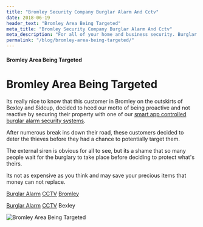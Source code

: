 ```yaml
---
title: "Bromley Security Company Burglar Alarm And Cctv"
date: 2018-06-19
header_text: "Bromley Area Being Targeted"
meta_title: "Bromley Security Company Burglar Alarm And Cctv"
meta_description: "For all of your home and business security. Burglar Alarm Servicing, Burglar Alarm Installation, Alarm Battery and CCTV Bromley. Call 020 8302 4065 or email us."
permalink: "/blog/bromley-area-being-targeted/"
---
```


#### Bromley Area Being Targeted

# Bromley Area Being Targeted

Its really nice to know that this customer in Bromley on the outskirts of Bexley and Sidcup, decided to heed our motto of being proactive and not reactive by securing their property with one of our [smart app controlled burglar alarm security systems](/categories/burglar-alarms/).

After numerous break ins down their road, these customers decided to deter the thieves before they had a chance to potentially target them.

The external siren is obvious for all to see, but its a shame that so many people wait for the burglary to take place before deciding to protect what\'s theirs.

Its not as expensive as you think and may save your precious items that money can not replace.

[Burglar Alarm](/categories/burglar-alarms/) [CCTV](/categories/cctv/) [Bromley](/pages/bromley/)

[Burglar Alarm](/categories/burglar-alarms/) [CCTV](/categories/cctv/) Bexley

![Bromley Area Being Targeted](https://res.cloudinary.com/kbs/image/upload/qhrgwledl2oavywcrwuu.jpg)